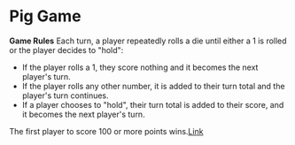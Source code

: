 <h1>Pig Game</h1>

<b>Game Rules</b>
    Each turn, a player repeatedly rolls a die until either a 1 is rolled or the player decides to "hold":
    <ul>
      <li>If the player rolls a 1, they score nothing and it becomes the next player's turn.</li>
      <li>If the player rolls any other number, it is added to their turn total and the player's turn continues.</li>
      <li>If a player chooses to "hold", their turn total is added to their score, and it becomes the next player's turn.</li>
    </ul>
    The first player to score 100 or more points wins.<a href="https://vishnuvp257.github.io/pig-game/" target=" ">Link</a>

